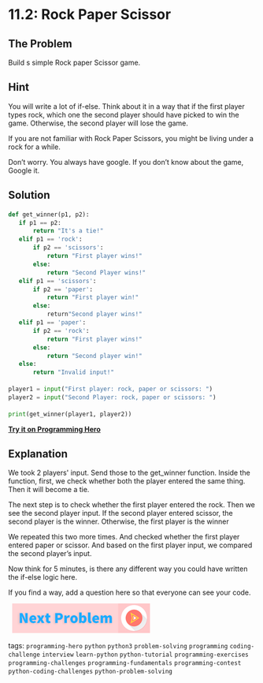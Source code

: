 # 11.2: Rock Paper Scissor

## The Problem
Build s simple Rock paper Scissor game. 

## Hint
You will write a lot of if-else. Think about it in a way that if the first player types rock, which one the second player should have picked to win the game. Otherwise, the second player will lose the game. 

If you are not familiar with Rock Paper Scissors, you might be living under a rock for a while. 

Don’t worry. You always have google. If you don’t know about the game, Google it.

## Solution
 
```python
def get_winner(p1, p2):
   if p1 == p2:
       return "It's a tie!"
   elif p1 == 'rock':
       if p2 == 'scissors':
           return "First player wins!"
       else:
           return "Second Player wins!"
   elif p1 == 'scissors':
       if p2 == 'paper':
           return "First player win!"
       else:
           return"Second player wins!"
   elif p1 == 'paper':
       if p2 == 'rock':
           return "First player wins!"
       else:
           return "Second player win!"
   else:
       return "Invalid input!"
      
player1 = input("First player: rock, paper or scissors: ")
player2 = input("Second Player: rock, paper or scissors: ")
 
print(get_winner(player1, player2))
```

**[Try it on Programming Hero](https://play.google.com/store/apps/details?id=com.learnprogramming.codecamp)**

## Explanation
We took 2 players' input. Send those to the get_winner function. Inside the function, first, we check whether both the player entered the same thing. Then it will become a tie. 

The next step is to check whether the first player entered the rock. Then we see the second player input. If the second player entered scissor, the second player is the winner. Otherwise, the first player is the winner 

We repeated this two more times. And checked whether the first player entered paper or scissor. And based on the first player input, we compared the second player’s input.

Now think for 5 minutes, is there any different way you could have written the if-else logic here. 

If you find a way, add a question here so that everyone can see your code.



&nbsp;
[![Next Page](../assets/next-button.png)](Cows-and-bulls.md)
&nbsp;

tags:  `programming-hero`  `python`  `python3`  `problem-solving`  `programming`  `coding-challenge`  `interview`  `learn-python`  `python-tutorial`  `programming-exercises`  `programming-challenges`  `programming-fundamentals`  `programming-contest`  `python-coding-challenges`  `python-problem-solving`